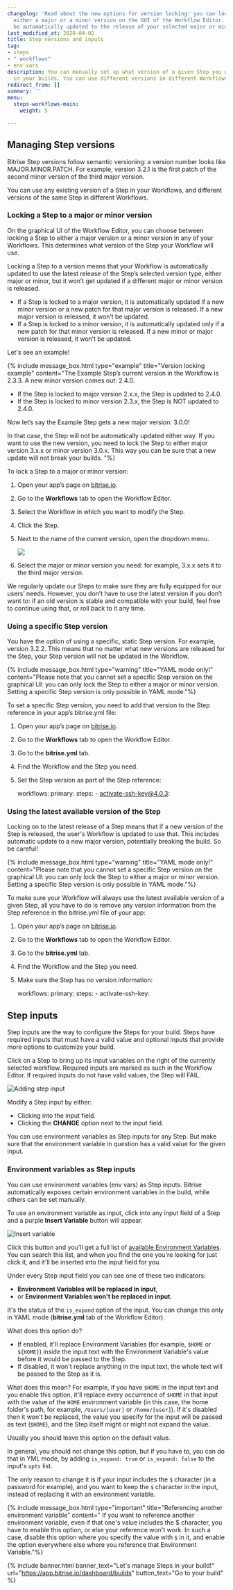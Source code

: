 ```yaml
---
changelog: 'Read about the new options for version locking: you can lock a Step to
  either a major or a minor version on the GUI of the Workflow Editor. The Step will
  be automatically updated to the release of your selected major or minor version.'
last_modified_at: 2020-04-02
title: Step versions and inputs
tag:
- steps
- " workflows"
- env vars
description: You can manually set up what version of a given Step you want to use
  in your builds. You can use different versions in different Workflows.
redirect_from: []
summary: ''
menu:
  steps-workflows-main:
    weight: 5

---
```

## Managing Step versions

Bitrise Step versions follow semantic versioning: a version number looks like MAJOR.MINOR.PATCH. For example, version 3.2.1 is the first patch of the second minor version of the third major version.

You can use any existing version of a Step in your Workflows, and different versions of the same Step in different Workflows.

### Locking a Step to a major or minor version

On the graphical UI of the Workflow Editor, you can choose between locking a Step to either a major version or a minor version in any of your Workflows. This determines what version of the Step your Workflow will use.

Locking a Step to a version means that your Workflow is automatically updated to use the latest release of the Step’s selected version type, either major or minor, but it won’t get updated if a different major or minor version is released.

* If a Step is locked to a major version, it is automatically updated if a new minor version or a new patch for that major version is released. If a new major version is released, it won’t be updated.
* If a Step is locked to a minor version, it is automatically updated only if a new patch for that minor version is released. If a new minor or major version is released, it won’t be updated.

Let's see an example!

{% include message_box.html type="example" title="Version locking example" content="The Example Step’s current version in the Workflow is 2.3.3. A new minor version comes out: 2.4.0.

* If the Step is locked to major version 2.x.x, the Step is updated to 2.4.0.
* If the Step is locked to minor version 2.3.x, the Step is NOT updated to 2.4.0.

Now let’s say the Example Step gets a new major version: 3.0.0!

In that case, the Step will not be automatically updated either way. If you want to use the new version, you need to lock the Step to either major version 3.x.x or minor version 3.0.x. This way you can be sure that a new update will not break your builds. "%}

To lock a Step to a major or minor version:

1. Open your app’s page on [bitrise.io](http://bitrise.io).
2. Go to the **Workflows** tab to open the Workflow Editor.
3. Select the Workflow in which you want to modify the Step.
4. Click the Step.
5. Next to the name of the current version, open the dropdown menu.

   ![](/img/Bitrise_Workflow_editor-1.png)
6. Select the major or minor version you need: for example, 3.x.x sets it to the third major version.

We regularly update our Steps to make sure they are fully equipped for our users’ needs. However, you don’t have to use the latest version if you don’t want to: if an old version is stable and compatible with your build, feel free to continue using that, or roll back to it any time.

### Using a specific Step version

You have the option of using a specific, static Step version. For example, version 3.2.2. This means that no matter what new versions are released for the Step, your Step version will not be updated in the Workflow.

{% include message_box.html type="warning" title="YAML mode only!" content="Please note that you cannot set a specific Step version on the graphical UI: you can only lock the Step to either a major or minor version. Setting a specific Step version is only possible in YAML mode."%}

To set a specific Step version, you need to add that version to the Step reference in your app’s bitrise.yml file:

1. Open your app’s page on [bitrise.io](http://bitrise.io).
2. Go to the **Workflows** tab to open the Workflow Editor.
3. Go to the **bitrise.yml** tab.
4. Find the Workflow and the Step you need.
5. Set the Step version as part of the Step reference:

   workflows:
   primary:
   steps:
   \- activate-ssh-key@4.0.3:

### Using the latest available version of the Step

Locking on to the latest release of a Step means that if a new version of the Step is released, the user's Workflow is updated to use that. This includes automatic update to a new major version, potentially breaking the build. So be careful!

{% include message_box.html type="warning" title="YAML mode only!" content="Please note that you cannot set a specific Step version on the graphical UI: you can only lock the Step to either a major or minor version. Setting a specific Step version is only possible in YAML mode."%}

To make sure your Workflow will always use the latest available version of a given Step, all you have to do is remove any version information from the Step reference in the bitrise.yml file of your app:

1. Open your app’s page on [bitrise.io](http://bitrise.io).
2. Go to the **Workflows** tab to open the Workflow Editor.
3. Go to the **bitrise.yml** tab.
4. Find the Workflow and the Step you need.
5. Make sure the Step has no version information:

   workflows:
   primary:
   steps:
   \- activate-ssh-key:

## Step inputs

Step inputs are the way to configure the Steps for your build. Steps have required inputs that must have a valid value and optional inputs that provide more options to customize your build.

Click on a Step to bring up its input variables on the right of the currently selected workflow. Required inputs are marked as such in the Workflow Editor. If required inputs do not have valid values, the Step will FAIL.

![Adding step input](/img/step-input.png)

Modify a Step input by either:

* Clicking into the input field.
* Clicking the **CHANGE** option next to the input field.

You can use environment variables as Step inputs for any Step. But make sure that the environment variable in question has a valid value for the given input.

### Environment variables as Step inputs

You can use environment variables (env vars) as Step inputs. Bitrise automatically exposes certain environment variables in the build, while others can be set manually.

To use an environment variable as input, click into any input field of a Step and a purple **Insert Variable** button will appear.

![Insert variable](/img/env-var.png)

Click this button and you'll get a full list of [available Environment Variables](/builds/available-environment-variables). You can search this list, and when you find the one you're looking for just click it, and it'll be inserted into the input field for you.

Under every Step input field you can see one of these two indicators:

* **Environment Variables will be replaced in input**,
* or **Environment Variables won't be replaced in input**.

It's the status of the `is_expand` option of the input.
You can change this only in YAML mode (**bitrise.yml** tab of the Workflow Editor).

What does this option do?

* If enabled, it'll replace Environment Variables (for example, `$HOME` or `${HOME}`)
  inside the input text with the Environment Variable's value before it would be passed to the Step.
* If disabled, it won't replace anything in the input text, the whole text will be passed to the Step as it is.

What does this mean? For example, if you have `$HOME` in the input text
and you enable this option, it'll replace every occurrence of `$HOME` in that input
with the value of the `HOME` environment variable
(in this case, the home folder's path, for example, `/Users/[user]` or `/home/[user]`).
If it's disabled then it won't be replaced,
the value you specify for the input will be passed as text (`$HOME`),
and the Step itself might or might not expand the value.

Usually you should leave this option on the default value.

In general, you should not change this option, but if you have to,
you can do that in YML mode, by adding `is_expand: true` or `is_expand: false` to the input's `opts` list.

The only reason to change it is if your input includes the `$` character (in a password for example),
and you want to keep the `$` character in the input, instead of
replacing it with an environment variable.

{% include message_box.html type="important" title="Referencing another environment variable" content=" If you want to reference another environment variable, even if that one's value includes the $ character, you have to enable this option, or else your reference won't work. In such a case, disable this option where you specify the value with `$` in it, and enable the option everywhere else where you reference that Environment Variable."%}

{% include banner.html banner_text="Let's manage Steps in your build!" url="https://app.bitrise.io/dashboard/builds" button_text="Go to your build" %}